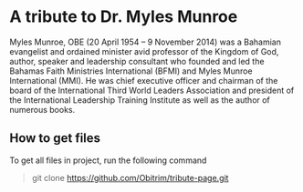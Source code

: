 # A tribute to Dr. Myles Munroe

Myles Munroe, OBE (20 April 1954 – 9 November 2014) was a Bahamian evangelist and ordained minister avid professor of the Kingdom of God, author, speaker and leadership consultant who founded and led the Bahamas Faith Ministries International (BFMI) and Myles Munroe International (MMI). He was chief executive officer and chairman of the board of the International Third World Leaders Association and president of the International Leadership Training Institute as well as the author of numerous books.

## How to get files
To get all files in project, run the following command
> git clone https://github.com/Obitrim/tribute-page.git

